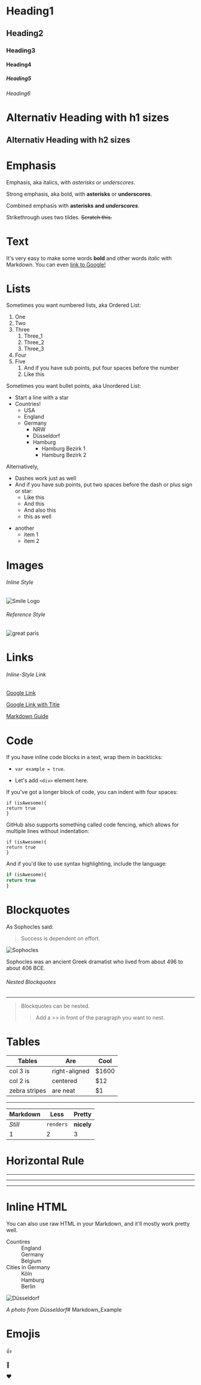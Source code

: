 <!-- 
1. Headers 
2. Emphasis
3. write a text
4. Lists
5. Images
6. Links
7. Code
8. Blockquotes
9. Tables
10. Horizontal Rule
11. Inline HTML
12. Emojis
-->

# Heading1

## Heading2 ##

### Heading3

#### Heading4

##### Heading5

###### Heading6

Alternativ Heading with h1 sizes
================================

Alternativ Heading with h2 sizes
--------------------------------

<!-- 
Different levels of headings start lines with a # to create headings
Multiple `##` in a row denote smaller heading sizes.
You can use one `#` up to `######` six for different heading sizes.

NOTE: '# Heading1' and Alternativ Heading1 is already underlined as default.
-->

<!--
There are 3 different styles for Heading
1.    # ATX style H1

2.    ## Closed ATX style H2 ##

3.    Setext style H1
      ===============

It warns us to be consistent about styling.
NOTE : Consistent formatting makes it easier to understand a document.
-->





# Emphasis

Emphasis, aka italics, with *asterisks* or _underscores_.

Strong emphasis, aka bold, with **asterisks** or __underscores__.

Combined emphasis with **asterisks and _underscores_**.

Strikethrough uses two tildes. ~~Scratch this.~~





# Text

It's very easy to make some words **bold** and other words *italic* with Markdown. You can even [link to Google!](http://google.com)





# Lists

Sometimes you want numbered lists, aka Ordered List:

1. One
2. Two
3. Three
    1. Three_1
    2. Three_2
    3. Three_3
4. Four
5. Five
    1. And if you have sub points, put four spaces before the number
    2. Like this

Sometimes you want bullet points, aka Unordered List:

* Start a line with a star
* Countries!
  * USA
  * England
  * Germany
    * NRW
    * Düsseldorf
    * Hamburg
      * Hamburg Bezirk 1
      * Hamburg Bezirk 2

Alternatively,

- Dashes work just as well
- And if you have sub points, put two spaces before the dash or plus sign or star:
  - Like this
  - And this
  + And also this
  + this as well
+ another
  - item 1
  + item 2

<!--
It warns us to be consistent about styling.
NOTE : Consistent formatting makes it easier to understand a document.
-->



# Images

###### Inline Style

![Smile Logo](./smile.png "Title Text - Smile")

###### Reference Style

![great paris][paris]

[paris]: https://i.pinimg.com/564x/0c/f8/de/0cf8dec41dccd1ecde9e80f22032391a.jpg "Logo Title Text 2"


<!--
Inline- Style :

    ![Alt Text](url "title_text")

Reference-Style :

    ![Alt Text][logo]
    ******** dont forget line break here
    [logo]: https://..... "Title text here"
    
    
-->


# Links

###### Inline-Style Link

[Google Link](https://www.google.com)

[Google Link with Title](https://www.google.com "Google webpage")

[Markdown Guide](https://www.markdownguide.org/basic-syntax/)

<!--
- Exclamation mark is the difference from images
-->



# Code

If you have inline code blocks in a text, wrap them in backticks: 
* `var example = true`.  

* Let's add `<div>` element here.

If you've got a longer block of code, you can indent with four spaces:

    if (isAwesome){
    return true
    }

GitHub also supports something called code fencing, which allows for multiple lines without indentation:

```
if (isAwesome){
return true
}
```

And if you'd like to use syntax highlighting, include the language:

```javascript
if (isAwesome){
return true
}
```


# Blockquotes

As Sophocles said:
> Success is dependent on effort.

![Sophocles](https://psychologypedia.org/wp-content/uploads/2019/10/Sophocles-1068x583.jpg)

Sophocles was an ancient Greek dramatist who lived from about 496 to about 406 BCE. 

###### Nested Blockquotes

---

> Blockquotes can be nested. 
>
>> Add a >> in front of the paragraph you want to nest.



# Tables

| Tables        | Are           | Cool  |
| ------------- |---------------| ------|
| col 3 is      | right-aligned | $1600 |
| col 2 is      | centered      |   $12 |
| zebra stripes | are neat      |    $1 |


---

Markdown | Less | Pretty
--- | --- | ---
*Still* | `renders` | **nicely**
1 | 2 | 3

<!--
There must be at least 3 dashes separating each header cell. The outer pipes (|) are optional, You can also use inline Markdown.
-->



# Horizontal Rule 

--- 
***
___

<!--
Hyphens
Asterisks
Underscores
-->



# Inline HTML

You can also use raw HTML in your Markdown, and it'll mostly work pretty well.

<dl>
  <dt>Countires</dt>
    <dd>England</dd>
    <dd>Germany</dd>
    <dd>Belgium</dd>

  <dt>Cities in Germany</dt>
    <dd>Köln</dd>
    <dd>Hamburg</dd>
    <dd>Berlin</dd>
</dl>



<img src="https://im.haberturk.com/2018/05/03/ver1552558838/2366092_1024x576.jpg" alt="Düsseldorf"/>

_A photo from Düsseldorf_# Markdown_Example


# Emojis

:+1:

:dash:

:heart:
